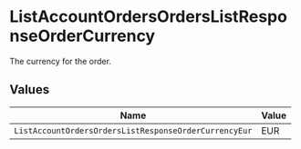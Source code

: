 # ListAccountOrdersOrdersListResponseOrderCurrency

The currency for the order.


## Values

| Name                                                  | Value                                                 |
| ----------------------------------------------------- | ----------------------------------------------------- |
| `ListAccountOrdersOrdersListResponseOrderCurrencyEur` | EUR                                                   |